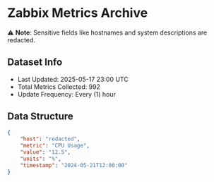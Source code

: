 # Zabbix Metrics Archive

⚠️ **Note**: Sensitive fields like hostnames and system descriptions are redacted.

## Dataset Info
- Last Updated: 2025-05-17 23:00 UTC
- Total Metrics Collected: 992
- Update Frequency: Every (1) hour

## Data Structure
```json
{
    "host": "redacted",
    "metric": "CPU Usage",
    "value": "12.5",
    "units": "%",
    "timestamp": "2024-05-21T12:00:00"
}
```
